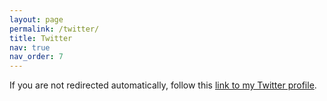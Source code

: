 ```yaml
---
layout: page
permalink: /twitter/
title: Twitter
nav: true
nav_order: 7
---
```


<script>window.location.href = "https://x.com/suhasm";</script>

If you are not redirected automatically, follow this <a href="https://x.com/suhasm">link to my Twitter profile</a>.
